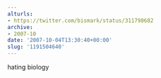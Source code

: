 ```yaml
---
alturls:
- https://twitter.com/bismark/status/311798682
archive:
- 2007-10
date: '2007-10-04T13:30:40+00:00'
slug: '1191504640'
---
```


hating biology

